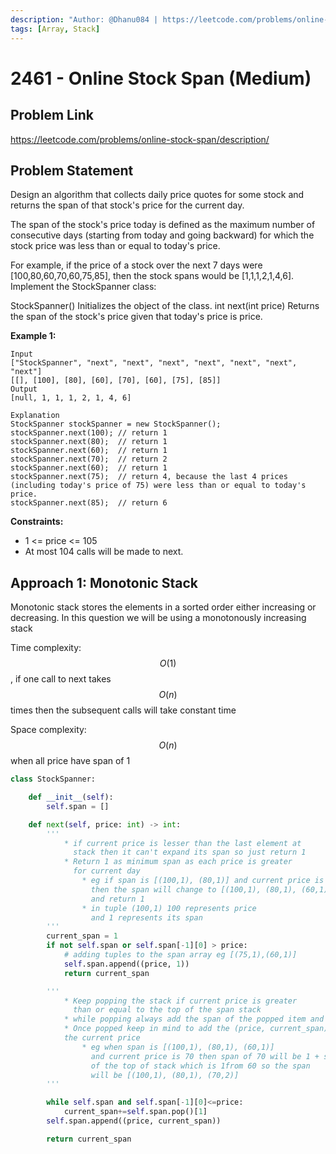 ```yaml
---
description: "Author: @Dhanu084 | https://leetcode.com/problems/online-stock-span/"
tags: [Array, Stack]
---
```


# 2461 - Online Stock Span (Medium)

## Problem Link

https://leetcode.com/problems/online-stock-span/description/

## Problem Statement

Design an algorithm that collects daily price quotes for some stock and returns the span of that stock's price for the current day.

The span of the stock's price today is defined as the maximum number of consecutive days (starting from today and going backward) for which the stock price was less than or equal to today's price.

For example, if the price of a stock over the next 7 days were [100,80,60,70,60,75,85], then the stock spans would be [1,1,1,2,1,4,6].
Implement the StockSpanner class:

StockSpanner() Initializes the object of the class.
int next(int price) Returns the span of the stock's price given that today's price is price.

**Example 1:**

```
Input
["StockSpanner", "next", "next", "next", "next", "next", "next", "next"]
[[], [100], [80], [60], [70], [60], [75], [85]]
Output
[null, 1, 1, 1, 2, 1, 4, 6]

Explanation
StockSpanner stockSpanner = new StockSpanner();
stockSpanner.next(100); // return 1
stockSpanner.next(80);  // return 1
stockSpanner.next(60);  // return 1
stockSpanner.next(70);  // return 2
stockSpanner.next(60);  // return 1
stockSpanner.next(75);  // return 4, because the last 4 prices (including today's price of 75) were less than or equal to today's price.
stockSpanner.next(85);  // return 6
```

**Constraints:**

- 1 <= price <= 105
- At most 104 calls will be made to next.

## Approach 1: Monotonic Stack

Monotonic stack stores the elements in a sorted order either increasing or decreasing. In this question we will be using a monotonously increasing stack

Time complexity: $$O(1)$$, if one call to next takes $$O(n)$$ times then the subsequent calls will take constant time

Space complexity: $$O(n)$$ when all price have span of 1

<Tabs>
<TabItem value="py" label="Python">
<SolutionAuthor name="@dhanu084"/>

```py
class StockSpanner:

    def __init__(self):
        self.span = []

    def next(self, price: int) -> int:
        '''
            * if current price is lesser than the last element at
              stack then it can't expand its span so just return 1
            * Return 1 as minimum span as each price is greater
              for current day
                * eg if span is [(100,1), (80,1)] and current price is 60
                  then the span will change to [(100,1), (80,1), (60,1)]
                  and return 1
                * in tuple (100,1) 100 represents price
                  and 1 represents its span
        '''
        current_span = 1
        if not self.span or self.span[-1][0] > price:
            # adding tuples to the span array eg [(75,1),(60,1)]
            self.span.append((price, 1))
            return current_span

        '''
            * Keep popping the stack if current price is greater
              than or equal to the top of the span stack
            * while popping always add the span of the popped item and not 1
            * Once popped keep in mind to add the (price, current_span) of
            the current price
                * eg when span is [(100,1), (80,1), (60,1)]
                  and current price is 70 then span of 70 will be 1 + span
                  of the top of stack which is 1from 60 so the span
                  will be [(100,1), (80,1), (70,2)]
        '''

        while self.span and self.span[-1][0]<=price:
            current_span+=self.span.pop()[1]
        self.span.append((price, current_span))

        return current_span
```

</TabItem>
</Tabs>
